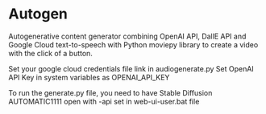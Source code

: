 # Autogen
Autogenerative content generator combining OpenAI API, DallE API and Google Cloud text-to-speech with Python moviepy library to create a video with the click of a button.

Set your google cloud credentials file link in audiogenerate.py
Set OpenAI API Key in system variables as OPENAI_API_KEY

To run the generate.py file, you need to have Stable Diffusion AUTOMATIC1111 open with -api set in web-ui-user.bat file
